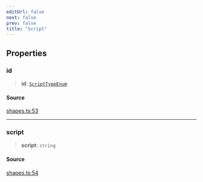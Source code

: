 ```yaml
---
editUrl: false
next: false
prev: false
title: "Script"
---
```


## Properties

### id

> **id**: [`ScriptTypeEnum`](/api-core/type-aliases/scripttypeenum/)

#### Source

[shapes.ts:53](https://github.com/dgmjs/dgmjs/blob/main/packages/core/src/shapes.ts#L53)

***

### script

> **script**: `string`

#### Source

[shapes.ts:54](https://github.com/dgmjs/dgmjs/blob/main/packages/core/src/shapes.ts#L54)
